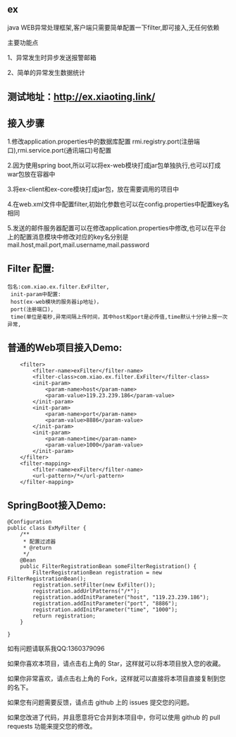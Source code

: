 ## ex
java WEB异常处理框架,客户端只需要简单配置一下filter,即可接入,无任何依赖

主要功能点

1、异常发生时异步发送报警邮箱

2、简单的异常发生数据统计


## 测试地址：http://ex.xiaoting.link/

## 接入步骤

1.修改application.properties中的数据库配置 rmi.registry.port(注册端口),rmi.service.port(通讯端口)号配置

2.因为使用spring boot,所以可以将ex-web模块打成jar包单独执行,也可以打成war包放在容器中

3.将ex-client和ex-core模块打成jar包，放在需要调用的项目中

4.在web.xml文件中配置filter,初始化参数也可以在config.properties中配置key名相同


5.发送的邮件服务器配置可以在修改application.properties中修改,也可以在平台上的配置消息模块中修改对应的key名分别是mail.host,mail.port,mail.username,mail.password

## Filter 配置:

    包名:com.xiao.ex.filter.ExFilter,
     init-param中配置:
     host(ex-web模块的服务器ip地址)，
     port(注册端口),
     time(单位是毫秒,异常间隔上传时间，其中host和port是必传值,time默认十分钟上报一次异常,

## 普通的Web项目接入Demo:

```
    <filter>
        <filter-name>exFilter</filter-name>
        <filter-class>com.xiao.ex.filter.ExFilter</filter-class>
        <init-param>
            <param-name>host</param-name>
            <param-value>119.23.239.186</param-value>
        </init-param>
        <init-param>
            <param-name>port</param-name>
            <param-value>8886</param-value>
        </init-param>
        <init-param>
            <param-name>time</param-name>
            <param-value>1000</param-value>
        </init-param>
    </filter>
    <filter-mapping>
        <filter-name>exFilter</filter-name>
        <url-pattern>/*</url-pattern>
    </filter-mapping>

```
## SpringBoot接入Demo:
```
@Configuration
public class ExMyFilter {
    /**
     * 配置过滤器
     * @return
     */
    @Bean
    public FilterRegistrationBean someFilterRegistration() {
        FilterRegistrationBean registration = new FilterRegistrationBean();
        registration.setFilter(new ExFilter());
        registration.addUrlPatterns("/*");
        registration.addInitParameter("host", "119.23.239.186");
        registration.addInitParameter("port", "8886");
        registration.addInitParameter("time", "1000");
        return registration;
    }

}

```
如有问题请联系我QQ:1360379096


如果你喜欢本项目，请点击右上角的 Star，这样就可以将本项目放入您的收藏。

如果你非常喜欢，请点击右上角的 Fork，这样就可以直接将本项目直接复制到您的名下。

如果您有问题需要反馈，请点击 github 上的 issues 提交您的问题。

如果您改进了代码，并且愿意将它合并到本项目中，你可以使用 github 的 pull requests 功能来提交您的修改。
